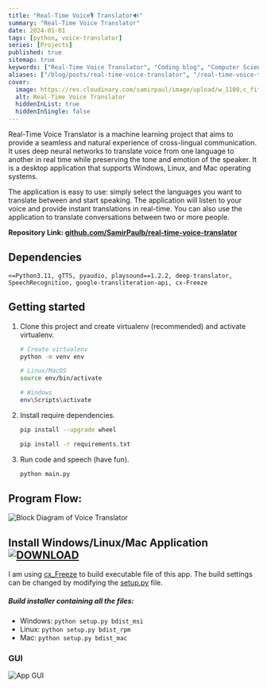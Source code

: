 ```yaml
---
title: "Real-Time Voice🎙️ Translator🔊"
summary: "Real-Time Voice Translator"
date: 2024-01-01
tags: [python, voice-translator]
series: [Projects]
published: true
sitemap: true
keywords: ["Real-Time Voice Translator", "Coding blog", "Computer Science"]
aliases: ["/blog/posts/real-time-voice-translator", "/real-time-voice-translator", "/blog/real-time-voice-translator"]
cover:
  image: https://res.cloudinary.com/samirpaul/image/upload/w_1100,c_fit,co_rgb:FFFFFF,l_text:Arial_75_bold:Real-Time Voice Translator/og-image.webp
  alt: Real-Time Voice Translator
  hiddenInList: true
  hiddenInSingle: false
---
```



Real-Time Voice Translator is a machine learning project that aims to provide a seamless and natural experience of cross-lingual communication. It uses deep neural networks to translate voice from one language to another in real time while preserving the tone and emotion of the speaker. It is a desktop application that supports Windows, Linux, and Mac operating systems.

The application is easy to use: simply select the languages you want to translate between and start speaking. The application will listen to your voice and provide instant translations in real-time. You can also use the application to translate conversations between two or more people.

<b>Repository Link: [github.com/SamirPaulb/real-time-voice-translator](https://github.com/SamirPaulb/real-time-voice-translator)</b>

## Dependencies

 ```<=Python3.11, gTTS, pyaudio, playsound==1.2.2, deep-translator, SpeechRecognition, google-transliteration-api, cx-Freeze```


## Getting started

1. Clone this project and create virtualenv (recommended) and activate virtualenv.
    ```bash
    # Create virtualenv
    python -m venv env
 
    # Linux/MacOS
    source env/bin/activate
    
    # Windows
    env\Scripts\activate
    ```
    
2. Install require dependencies.
    ```bash
    pip install --upgrade wheel
    
    pip install -r requirements.txt
    ```

3. Run code and speech (have fun).
    ```bash
    python main.py
    ```

## Program Flow:

![Block Diagram of Voice Translator](https://github.com/SamirPaulb/real-time-voice-translator/assets/77569653/73dd62d6-798d-4129-aff3-16d6d932a817)


## Install Windows/Linux/Mac Application [![DOWNLOAD](https://user-images.githubusercontent.com/132539454/278971282-8d676023-a03a-463c-8e55-3f0afe6e3e58.svg)](https://github.com/SamirPaulb/real-time-voice-translator/releases/latest)


I am using <a href="https://github.com/marcelotduarte/cx_Freeze/tree/main">cx_Freeze</a> to build executable file of this app. The build settings can be changed by modifying the <a href="https://github.com/SamirPaulb/real-time-voice-translator/blob/main/setup.py">setup.py</a> file.

##### Build installer containing all the files:
- Windows: ```python setup.py bdist_msi```
- Linux: ```python setup.py bdist_rpm```
- Mac: ```python setup.py bdist_mac```


### GUI 
![App GUI](https://github.com/SamirPaulb/real-time-voice-translator/assets/77569653/f96a4115-a88f-4096-9a00-954b8527d872)
